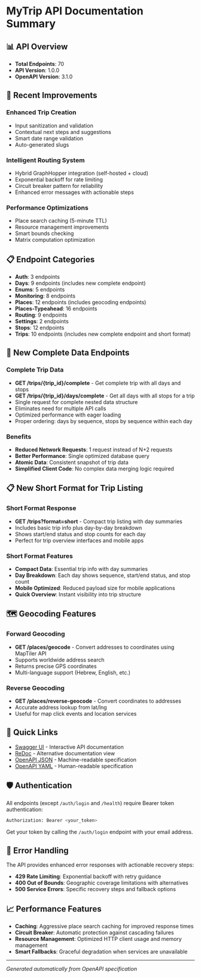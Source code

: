 # MyTrip API Documentation Summary

## 📊 API Overview

- **Total Endpoints**: 70
- **API Version**: 1.0.0
- **OpenAPI Version**: 3.1.0

## 🚀 Recent Improvements

### Enhanced Trip Creation
- Input sanitization and validation
- Contextual next steps and suggestions
- Smart date range validation
- Auto-generated slugs

### Intelligent Routing System
- Hybrid GraphHopper integration (self-hosted + cloud)
- Exponential backoff for rate limiting
- Circuit breaker pattern for reliability
- Enhanced error messages with actionable steps

### Performance Optimizations
- Place search caching (5-minute TTL)
- Resource management improvements
- Smart bounds checking
- Matrix computation optimization

## 📋 Endpoint Categories

- **Auth**: 3 endpoints
- **Days**: 9 endpoints (includes new complete endpoint)
- **Enums**: 5 endpoints
- **Monitoring**: 8 endpoints
- **Places**: 12 endpoints (includes geocoding endpoints)
- **Places-Typeahead**: 16 endpoints
- **Routing**: 9 endpoints
- **Settings**: 2 endpoints
- **Stops**: 12 endpoints
- **Trips**: 10 endpoints (includes new complete endpoint and short format)

## 🚀 New Complete Data Endpoints

### Complete Trip Data
- **GET /trips/{trip_id}/complete** - Get complete trip with all days and stops
- **GET /trips/{trip_id}/days/complete** - Get all days with all stops for a trip
- Single request for complete nested data structure
- Eliminates need for multiple API calls
- Optimized performance with eager loading
- Proper ordering: days by sequence, stops by sequence within each day

### Benefits
- **Reduced Network Requests**: 1 request instead of N+2 requests
- **Better Performance**: Single optimized database query
- **Atomic Data**: Consistent snapshot of trip data
- **Simplified Client Code**: No complex data merging logic required

## 📋 New Short Format for Trip Listing

### Short Format Response
- **GET /trips?format=short** - Compact trip listing with day summaries
- Includes basic trip info plus day-by-day breakdown
- Shows start/end status and stop counts for each day
- Perfect for trip overview interfaces and mobile apps

### Short Format Features
- **Compact Data**: Essential trip info with day summaries
- **Day Breakdown**: Each day shows sequence, start/end status, and stop count
- **Mobile Optimized**: Reduced payload size for mobile applications
- **Quick Overview**: Instant visibility into trip structure

## 🗺️ Geocoding Features

### Forward Geocoding
- **GET /places/geocode** - Convert addresses to coordinates using MapTiler API
- Supports worldwide address search
- Returns precise GPS coordinates
- Multi-language support (Hebrew, English, etc.)

### Reverse Geocoding
- **GET /places/reverse-geocode** - Convert coordinates to addresses
- Accurate address lookup from lat/lng
- Useful for map click events and location services

## 🔗 Quick Links

- [Swagger UI](http://localhost:8000/docs) - Interactive API documentation
- [ReDoc](http://localhost:8000/redoc) - Alternative documentation view
- [OpenAPI JSON](./openapi.json) - Machine-readable specification
- [OpenAPI YAML](./openapi.yaml) - Human-readable specification

## 🛡️ Authentication

All endpoints (except `/auth/login` and `/health`) require Bearer token authentication:

```bash
Authorization: Bearer <your_token>
```

Get your token by calling the `/auth/login` endpoint with your email address.

## 🚨 Error Handling

The API provides enhanced error responses with actionable recovery steps:

- **429 Rate Limiting**: Exponential backoff with retry guidance
- **400 Out of Bounds**: Geographic coverage limitations with alternatives
- **500 Service Errors**: Specific recovery steps and fallback options

## 📈 Performance Features

- **Caching**: Aggressive place search caching for improved response times
- **Circuit Breaker**: Automatic protection against cascading failures
- **Resource Management**: Optimized HTTP client usage and memory management
- **Smart Fallbacks**: Graceful degradation when services are unavailable

---

*Generated automatically from OpenAPI specification*
